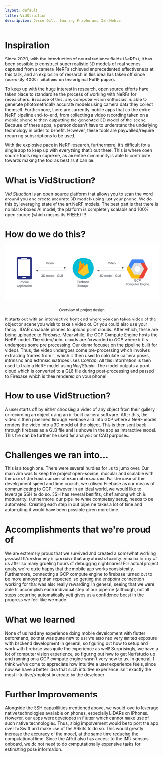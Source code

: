 ```yaml
---
layout: default
title: VidStruction
description: Jesse Dill, Saarang Prabhuram, Ish Mehta
---
```

# Inspiration

Since 2020, with the introduction of neural radiance fields (NeRFs), it has been possible to construct super realistic 3D models of real scenes captured from a camera. NeRFs achieved unprecedented effectiveness at this task, and an explosion of research in this idea has taken off since (currently 4000+ citations on the original NeRF paper). 

To keep up with the huge interest in research, open source efforts have taken place to standardize the process of working with NeRFs for researchers. Because of this, any computer vision enthusiast is able to generate photometrically accurate models using camera data they collect themself. Furthermore, there are currently mobile apps that do the entire NeRF pipeline end-to-end, from collecting a video recording taken on a mobile phone to then outputting the generated 3D model of the scene. Because of these apps, a person doesn’t have to understand the underlying technology in order to benefit. However, these tools are paywalled/require recurring subscriptions to be used. 

With the explosive pace in NeRF research, furthermore, it’s difficult for a single app to keep up with everything that’s out there. This is where open source tools reign supreme, as an entire community is able to contribute towards making the tool as best as it can be. 


# What is VidStruction?

*Vid Struction* is an open-source platform that allows you to scan the word around you and create accurate 3D models using just your phone. We do this by leveraging state of the art NeRF models. The best part is that there is no black-boxed AI model, the platform is completely scalable and 100% open source (which means its FREEE) !!!



# How do we do this?

![Architecture](architecture.png)
<div align="center"><sub>Overview of project design</sub></div>

It starts out with an intervactive front end where you can takea video of the object or scene you wish to take a video of. Or you could also use your fancy LIDAR capabale phones to upload point clouds. After which, these are being uploaded to Firebase. Meanwhile, the GCP Compute Engine hosts the NeRF model. The video/point clouds are forwarded to GCP where it firs undergoes some pre processing. Our demo focuses on the pipeline built for videos. Thus, the video undergoes come pre-processing which involves extracting frames from it, which is then used to calculate camera poses, intrinsinc and extrinsic matrices uses *Colmap*. All this information is then used to train a NeRF model using *NerfStudio*. The model outputs a point cloud which is converted to a GLB file during post-processing and passed to Firebase which is then rendered on your phone! 


# How to use VidStruction?
A user starts off by either choosing a video of any object from their gallery or recording an object using an in-built camera software. After this, the video is then pipelined through Firebase and into GCP where a NeRF model renders the video into a 3D model of the object. This is then sent back through firebase as a GLB file and is shown in the app as interactive model. This file can be further be used for analysis or CAD purposes.


# Challenges we ran into...

This is a tough one. There were several hurdles for us to jump over. Our main aim was to keep the project open-source, modular and scalable with the use of the least number of external resources. For the sake of the development speed and time crunch, we utilised Firebase as our means of communicating to GCP. However, in an ideal world, we would like to leverage SSH to do so. SSH has several benifits, chief among which is modularity. Furthermore, our pipeline while completely setup, needs to be automated. Creating each step in out pipeline takes a lot of time and automating it would have been possible given more time.

# Accomplishments that we're proud of

We are extremely proud that we survived and created a somewhat working product! It’s extremely impressive that any shred of sanity remains in any of us after so many grueling hours of debugging nightmares! For actual project goals, we're quite happy that the mobile app works consistently. Furthermore, connecting a GCP compute engine to firebase turned out to be more annoying than expected, so getting the endpoint connection working for that was also really rewarding! In general, seeing that we were able to accomplish each individual step of our pipeline (although, not all steps occurring automatically yet) gives us a confidence boost in the progress we feel like we made.

# What we learned

None of us had any experience doing mobile development with flutter beforehand, so that was quite new to us! We also had very limited exposure with backend development in general, so figuring out how to setup and work with firebase was quite the experience as well! Surprisingly, we have a lot of computer vision experience, so figuring out how to get Nerfstudio up and running on a GCP compute engine wasn't very new to us. In general, I think we've come to appreciate how intuitive a user experience feels, since now we have a better idea that such intuitive experience isn't exactly the most intuitive/simplest to create by the developer

# Further Improvements

Alongside the SSH capablilities mentioned above, we would love to leverage native technologies available on phones, especially LIDARs on iPhones. However, our apps were developed in Flutter which cannot make use of such native technologies. Thus, a big imporvement would be to port the app over to Swift and make use of the ARkits to do so. This would greatly increase the accuracy of the model, at the same time reducing the computational time. Since the ARkit also has access to the IMU sensors onboard, we do not need to do computationally expensive tasks for estimating pose information. 